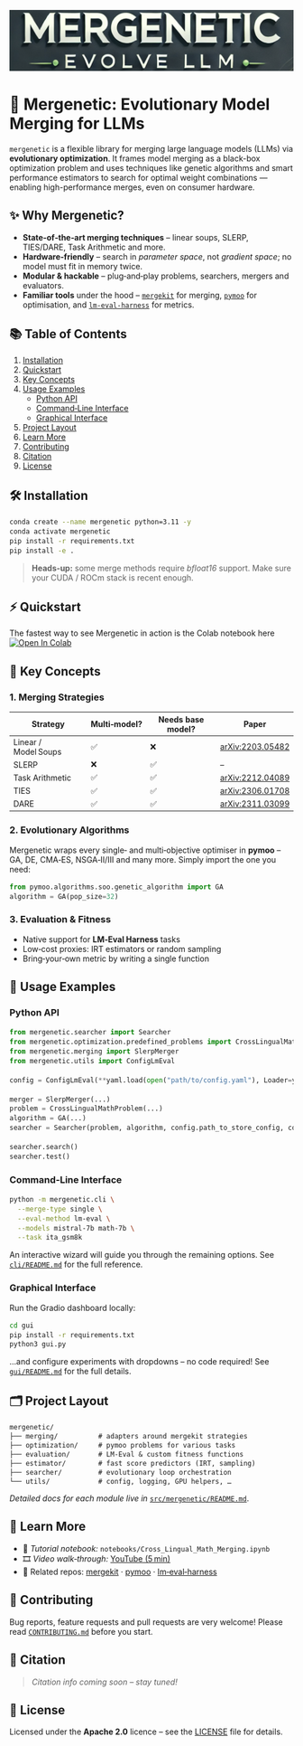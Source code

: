 <p align="center">
    <img width="800" alt="image" src="logo.png">
</p>


# 🧪 Mergenetic: Evolutionary Model Merging for LLMs
`mergenetic` is a flexible library for merging large language models (LLMs) via **evolutionary optimization**. It frames model merging as a black-box optimization problem and uses techniques like genetic algorithms and smart performance estimators to search for optimal weight combinations — enabling high-performance merges, even on consumer hardware.



## ✨ Why Mergenetic?

- **State‑of‑the‑art merging techniques** – linear soups, SLERP, TIES/DARE, Task Arithmetic and more.
- **Hardware‑friendly** – search in *parameter space*, not *gradient space*; no model must fit in memory twice.
- **Modular & hackable** – plug‑and‑play problems, searchers, mergers and evaluators.
- **Familiar tools** under the hood – [`mergekit`](https://github.com/arcee-ai/mergekit) for merging, [`pymoo`](https://github.com/anyoptimization/pymoo) for optimisation, and [`lm‑eval‑harness`](https://github.com/EleutherAI/lm-evaluation-harness) for metrics.


## 📚 Table of Contents

1. [Installation](#installation)
2. [Quickstart](#quickstart)
3. [Key Concepts](#key-concepts)
4. [Usage Examples](#usage-examples)
   - [Python API](#python-api)
   - [Command‑Line Interface](#command‑line-interface)
   - [Graphical Interface](#graphical-interface)
5. [Project Layout](#project-layout)
6. [Learn More](#learn-more)
7. [Contributing](#contributing)
8. [Citation](#citation)
9. [License](#license)



## 🛠️ Installation

```bash
conda create --name mergenetic python=3.11 -y
conda activate mergenetic
pip install -r requirements.txt
pip install -e .
```

> **Heads‑up:** some merge methods require *bfloat16* support. Make sure your CUDA / ROCm stack is recent enough.



## ⚡ Quickstart

The fastest way to see Mergenetic in action is the Colab notebook here [![Open In Colab](https://colab.research.google.com/assets/colab-badge.svg)](https://colab.research.google.com/github/tommasomncttn/mergenetic/blob/main/notebooks/Introduction_to_Mergenetic.ipynb)



## 🔑 Key Concepts

### 1. Merging Strategies

| Strategy             | Multi‑model? | Needs base model? | Paper                                                |
| -------------------- | ------------ | ----------------- | ---------------------------------------------------- |
| Linear / Model Soups | ✅            | ❌                 | [arXiv:2203.05482](https://arxiv.org/abs/2203.05482) |
| SLERP                | ❌            | ✅                 | –                                                    |
| Task Arithmetic      | ✅            | ✅                 | [arXiv:2212.04089](https://arxiv.org/abs/2212.04089) |
| TIES                 | ✅            | ✅                 | [arXiv:2306.01708](https://arxiv.org/abs/2306.01708) |
| DARE                 | ✅            | ✅                 | [arXiv:2311.03099](https://arxiv.org/abs/2311.03099) |

### 2. Evolutionary Algorithms

Mergenetic wraps every single‑ and multi‑objective optimiser in **pymoo** – GA, DE, CMA‑ES, NSGA‑II/III and many more. Simply import the one you need:

```python
from pymoo.algorithms.soo.genetic_algorithm import GA
algorithm = GA(pop_size=32)
```

### 3. Evaluation & Fitness

- Native support for **LM‑Eval Harness** tasks
- Low‑cost proxies: IRT estimators or random sampling
- Bring‑your‑own metric by writing a single function



## 🚀 Usage Examples

### Python API

```python
from mergenetic.searcher import Searcher
from mergenetic.optimization.predefined_problems import CrossLingualMathProblem
from mergenetic.merging import SlerpMerger
from mergenetic.utils import ConfigLmEval

config = ConfigLmEval(**yaml.load(open("path/to/config.yaml"), Loader=yaml.FullLoader))

merger = SlerpMerger(...)
problem = CrossLingualMathProblem(...)
algorithm = GA(...)
searcher = Searcher(problem, algorithm, config.path_to_store_config, config.n_iter, config.run_id, config.seed)

searcher.search()
searcher.test()
```

### Command‑Line Interface

```bash
python -m mergenetic.cli \
  --merge-type single \
  --eval-method lm-eval \
  --models mistral-7b math-7b \
  --task ita_gsm8k
```

An interactive wizard will guide you through the remaining options. See [`cli/README.md`](cli/README.md) for the full reference.

### Graphical Interface

Run the Gradio dashboard locally:

```bash
cd gui
pip install -r requirements.txt
python3 gui.py
```

…and configure experiments with dropdowns – no code required! See [`gui/README.md`](gui/README.md) for the full details.


## 🗂️ Project Layout

```text
mergenetic/
├── merging/          # adapters around mergekit strategies
├── optimization/     # pymoo problems for various tasks
├── evaluation/       # LM‑Eval & custom fitness functions
├── estimator/        # fast score predictors (IRT, sampling)
├── searcher/         # evolutionary loop orchestration
└── utils/            # config, logging, GPU helpers, …
```

*Detailed docs for each module live in* [`src/mergenetic/README.md`](src/mergenetic/README.md).


## 📒 Learn More

- 📓 *Tutorial notebook:* `notebooks/Cross_Lingual_Math_Merging.ipynb`
- 🎞️ *Video walk‑through:* [YouTube (5 min)](https://www.youtube.com/watch?v=lazoVeP7ku8)
- 🔗 Related repos: [mergekit](https://github.com/arcee-ai/mergekit) · [pymoo](https://github.com/anyoptimization/pymoo) · [lm‑eval‑harness](https://github.com/EleutherAI/lm-evaluation-harness)



## 🤝 Contributing

Bug reports, feature requests and pull requests are very welcome! Please read [`CONTRIBUTING.md`](CONTRIBUTING.md) before you start.



## 🧠 Citation

> *Citation info coming soon – stay tuned!*



## 📄 License

Licensed under the **Apache 2.0** licence – see the [LICENSE](LICENSE) file for details.
